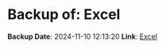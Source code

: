 # Backup of: Excel

**Backup Date**: 2024-11-10 12:13:20
**Link**: [Excel](https://przemienniki.net/export/przemienniki.xls)
